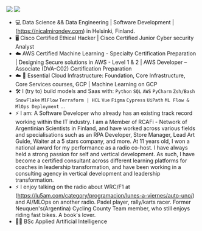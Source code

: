 [<img src="https://img.shields.io/badge/linkedin-%230077B5.svg?&style=for-the-badge&logo=linkedin&logoColor=white" />](https://www.linkedin.com/in/nicolas-a-a44196193/)
[<img src="https://img.shields.io/badge/Twitter-1DA1F2?style=for-the-badge&logo=twitter&logoColor=white" />](https://twitter.com/almironico)

- :computer: Data Science && Data Engineering | Software Development | (https://nicalmirondev.com) in Helsinki, Finland.
- 🖥 Cisco Certified Ethical Hacker | Cisco Certified Junior Cyber security Analyst
- ☁️ AWS Certified Machine Learning - Specialty Certification Preparation | Designing Secure solutions in AWS - Level 1 & 2 | AWS Developer – Associate (DVA-C02) Certification Preparation
- ☁️ 🤖  Essential Cloud Infrastructure: Foundation, Core Infrastructure, Core Services courses, GCP | Machine Learning on GCP
- :hammer_and_wrench: I (try to) build models and Saas with: `Python` `SQL` `AWS` `PyCharm` `Zsh/Bash` `SnowFlake` `MlFlow` `Terraform | HCL` `Vue` `Figma` `Cypress` `UiPath` `ML Flow & MlOps Deployment`  ...
- ⚡ I am: A Software Developer who already has an existing track record working within the IT industry. I am a Member of RCAFi - Network of Argentinian Scientists in Finland, and have worked across various fields and specialisations such as an RPA Developer, Store Manager, Lead Art Guide, Waiter at a 5 stars company, and more. At 11 years old, I won a national award for my performance as a radio co-host. I have always held a strong passion for self and vertical development. As such, I have become a certified consultant across different learning platforms for coaches in leadership transformation, and have been working in a consulting agency in vertical development and leadership transformation.
- ⚡ I enjoy talking on the radio about WRC/F1 at (https://lu5am.com/category/programacion/lunes-a-viernes/auto-uno/) and AI/MLOps on another radio. Padel player, rally/karts racer. Former Neuquen's(Argentina) Cycling County Team member, who still enjoys riding fast bikes. A book's lover.
- :student: BSc Applied Artificial Intelligence
